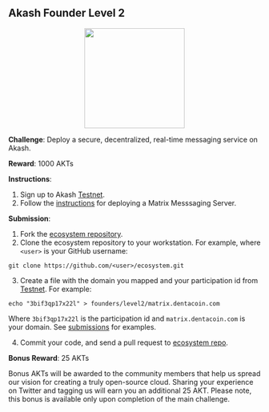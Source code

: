 ## Akash Founder Level 2

<p align="center">
<img width="200" src="../../doc/founder2@2x.png">
</p>

**Challenge**: Deploy a secure, decentralized, real-time messaging service on Akash.

**Reward**: 1000 AKTs

**Instructions**:

1. Sign up to Akash [Testnet](https://akash.network/testnet).
2. Follow the [instructions](https://docs.akash.network/guides/matrix) for deploying a Matrix Messsaging Server.

**Submission**:

1. Fork the [ecosystem repository](https://github.com/ovrclk/ecosystem).
2. Clone the ecosystem repository to your workstation. For example, where `<user>` is your GitHub username:

  ```shell
  git clone https://github.com/<user>/ecosystem.git
  ```

3. Create a file with the domain you mapped and your participation id from [Testnet](https://akash.network/testnet). For example:

  ```shell
  echo "3bif3qp17x22l" > founders/level2/matrix.dentacoin.com
  ```

  Where `3bif3qp17x22l` is the participation id and `matrix.dentacoin.com` is your domain. See [submissions](founders/level2) for examples.

4. Commit your code, and send a pull request to [ecosystem repo](https://github.com/ovrclk/ecosystem).

**Bonus Reward**: 25 AKTs

Bonus AKTs will be awarded to the community members that help us spread our vision for creating a truly open-source cloud. Sharing your experience on Twitter and tagging us will earn you an additional 25 AKT. Please note, this bonus is available only upon completion of the main challenge.

